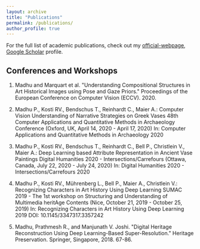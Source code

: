 ```yaml
---
layout: archive
title: "Publications"
permalink: /publications/
author_profile: true
---
```


For the full list of academic publications, check out my [official-webpage](https://lme.tf.fau.de/person/madhu/), [Google Scholar](https://scholar.google.co.in/citations?user=tEe1-TYAAAAJ&hl=en) profile.

Conferences and Workshops
------

1. Madhu and Marquart et al. "Understanding Compositional Structures in Art Historical Images using Pose and Gaze Priors." Proceedings of the European Conference on Computer Vision (ECCV). 2020.

1. Madhu P., Kosti RV., Bendschus T., Reinhardt C., Maier A.:
Computer Vision Understanding of Narrative Strategies on Greek Vases
48th Computer Applications and Quantitative Methods in Archaeology Conference (Oxford, UK, April 14, 2020 - April 17, 2020)
In: Computer Applications and Quantitative Methods in Archaeology 2020

2. Madhu P., Kosti RV., Bendschus T., Reinhardt C., Bell P., Christlein V., Maier A.:
Deep Learning based Attribute Representation in Ancient Vase Paintings
Digital Humanities 2020 - Intersections/Carrefours (Ottawa, Canada, July 22, 2020 - July 24, 2020)
In: Digital Humanities 2020 - Intersections/Carrefours 2020

3. Madhu P., Kosti RV., Mührenberg L., Bell P., Maier A., Christlein V.:
Recognizing Characters in Art History Using Deep Learning
SUMAC 2019 - The 1st workshop on Structuring and Understanding of Multimedia heritAge Contents (Nice, October 21, 2019 - October 25, 2019)
In: Recognizing Characters in Art History Using Deep Learning 2019
DOI: 10.1145/3347317.3357242

4. Madhu, Prathmesh R., and Manjunath V. Joshi. "Digital Heritage Reconstruction Using Deep Learning-Based Super-Resolution." Heritage Preservation. Springer, Singapore, 2018. 67-86.

